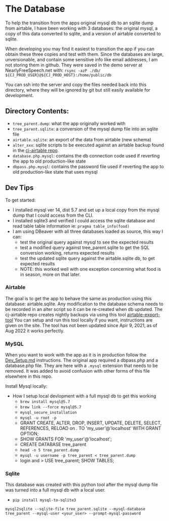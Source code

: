 # The Database

To help the transition from the apps original mysql db to an sqlite dump from airtable, I have been working with
3 databases: the original mysql, a copy of this data converted to sqlite, and a version of airtable converted to sqlite.

When developing you may find it easiest to transition the app if you can obtain these three copies and test with them.
Since the databases are large, unversionable, and contain some sensitive info like email addresses, I am not storing them in github.
They were saved in the demo server at NearlyFreeSpeech.net with: `rsync -azP ./db/ ${CJ_PROD_USER}@${CJ_PROD_HOST}:/home/public/db`

You can ssh into the server and copy the files needed back into this directory, where they will be ignored by git but still
easily available for development.

## Directory Contents:

- `tree_parent.dump`: what the app originally worked with
- `tree_parent.sqlite`: a conversion of the mysql dump file into an sqlite file
- `airtable.sqlite`: an export of the data from airtable (new schema)
- `alter_xxx`: sqlite scripts to be executed against an airtable backup found in the [cj-airtable repo](https://github.com/natomato/cj-airtable).
- `database.php.mysql`: contains the db connection code used if reverting the app to old production-like state
- `dbpass.php.mysql`: contains the password file used if reverting the app to old production-like state that uses mysql

## Dev Tips

To get started: 
- I installed mysql ver 14, dist 5.7 and set up a local copy from the mysql dump that I could access from the CLI.
- I installed sqlite3 and verified I could access the sqlite database and read table table information ie: `pragma table_info(food)`
- I am using DBeaver with all three databases loaded as source, this way I can:
  - test the original query against mysql to see the expected results
  - test a modified query against tree_parent.sqlite to get the SQL conversion working, returns expected results
  - test the updated sqlite query against the airtable.sqlite db, to get expected results
  - NOTE: this worked well with one exception concerning what food is in season, more on that later.


### Airtable

The goal is to get the app to behave the same as production using this database: airtable.sqlite.
Any modification to the database schema needs to be recorded in an alter script so it can be re-created when db updated.
The cj-airtable repo creates nightly backups via using this tool [airtable-export-tool](https://datasette.io/tools/airtable-export)
You can setup and run this tool locally if you want, instructions are given on the site.
The tool has not been updated since Apir 9, 2021, as of Aug 2022 it works perfectly.

### MySQL

When you want to work with the app as it is in production follow the [Dev_Setup.md](../docs/Dev_Setup.md) instructions.
The original app required a dbpass.php and a database.php file. They are here with a `.mysql` extension
that needs to be removed. It was added to avoid confusion with other forms of this file elsewhere in this repo.

Install Mysql locally:
- How I setup local devlopment with a full mysql db to get this working
  - `brew install mysql@5.7`
  - `brew link --force mysql@5.7`
  - `mysql_secure_installation`
  - `mysql -u root -p`
  - GRANT CREATE, ALTER, DROP, INSERT, UPDATE, DELETE, SELECT, REFERENCES, RELOAD on *.* TO 'my_user'@'localhost' WITH GRANT OPTION;
  - SHOW GRANTS FOR 'my_user'@'localhost';
  - CREATE DATABASE tree_parent
  - `head -n 5 tree_parent.dump`
  - `mysql -u username -p tree_parent < tree_parent.dump`
  - login and > USE tree_parent; SHOW TABLES;

### Sqlite

This database was created with this python tool after the mysql dump file was turned into a full mysql db with a local user.

  - `pip install mysql-to-sqlite3`

```
mysql2sqlite --sqlite-file tree_parent.sqlite --mysql-database tree_parent --mysql-user <your_user> --prompt-mysql-password
```
 




